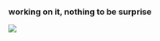 
###  working on it, nothing to be surprise
![](https://64.media.tumblr.com/0b26d836185b7286e2c18e408147f161/5bac9b34685ea9b4-cf/s540x810/e81ed2fd227c434dc47c07a7135ba99c8af19512.gifv)












